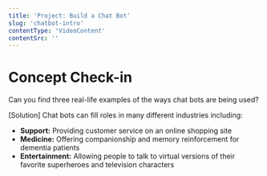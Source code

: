 ```yaml
---
title: 'Project: Build a Chat Bot'
slug: 'chatbot-intro'
contentType: 'VideoContent'
contentSrc: ''
---
```


# Concept Check-in

Can you find three real-life examples of the ways chat bots are being used?

[Solution]
Chat bots can fill roles in many different industries including: 
* **Support:** Providing customer service on an online shopping site
* **Medicine:** Offering companionship and memory reinforcement for dementia patients
* **Entertainment:** Allowing people to talk to virtual versions of their favorite superheroes and television characters